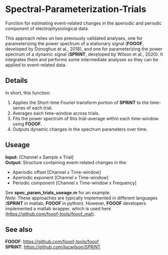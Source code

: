 # Spectral-Parameterization-Trials
Function for estimating event-related changes in the aperiodic and periodic component of electrophysiological data.

This approach relies on two previously validated analyses, one for parameterizing the power spectrum of a stationary signal (__FOOOF__, developed by Donoghue et al., 2018), and one for parameterizing the power spectrum of a dynamic signal (__SPRiNT__, developed by Wilson et al., 2020). It integrates them and performs some  intermediate analyses so they can be applied to event-related data.

## Details
In short, this function:
1. Applies the Short-time Fourier transform portion of __SPRiNT__ to the time-series of each trial.
2. Averages each time-window across trials.
3. Fits the power spectrum of this trial-average within each time-window using __FOOOF__.
4. Outputs dynamic changes in the spectrum parameters over time.

## Useage
__Input:__ [Channel x Sample x Trial]<br />
__Output:__ Structure containing event-related changes in the: <br />
- Aperiodic offset [Channel x Time-window]  <br />
- Aperiodic exponent [Channel x Time-window]  <br />
- Periodic component [Channel x Time-window x Frequency]

See __spec_param_trials_useage.m__ for an example. <br />
_Note:_ These approaches are typically implemented in different languages (__SPRiNT__ in matlab; __FOOOF__ in python). However, __FOOOF__ developers implemented a matlab wrapper, which is used here (https://github.com/fooof-tools/fooof_mat). 

## See also
__FOOOF__: https://github.com/fooof-tools/fooof   <br />
__SPRiNT__: https://github.com/lucwilson/SPRiNT
